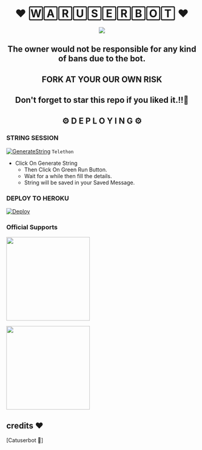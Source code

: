 <h1 align="center">❤️ 🅆🄰🅁🅄🅂🄴🅁🄱🄾🅃 ❤️</h1>

<p align="center">
  <img src="https://telegra.ph/file/4b0a3d49d8bf1e2e85fea.png">
</p>

  <h2 align= "center" >The owner would not be responsible for any kind of bans due to the bot.</h2>
  
<h2 align="center">FORK AT  YOUR OUR OWN RISK</h1>

<h2 align ="center">Don't forget to star this repo if you liked it.!!💝</h2>

<h2 align="center">⚙️ D E P L O Y I N G ⚙️</h2>




<h3>  STRING SESSION  </h3>
  
 
[![GenerateString](https://img.shields.io/badge/repl.it-generateString-yellowgreen)](https://generatestringsession.xabhish3k.repl.run) ``Telethon``


- Click On Generate String
    - Then Click On Green Run Button.
    - Wait for a while then fill the details.
    - String will be saved in your Saved Message.


<h3> DEPLOY TO HEROKU </h3>

[![Deploy](https://www.herokucdn.com/deploy/button.svg)](https://heroku.com/deploy?tempate=https://github.com/ARUN-GOUDA-147/MR_ERROR_147)


### Official Supports

   <a href="https://t.me/waruserbot"><img src="https://img.shields.io/badge/Channel%20Support%3F-yes-green?&style=flat-square?&logo=telegram" width=220px></a></p>
   <a href="https://t.me/waruserbotsupport"><img src="https://img.shields.io/badge/Group%20Support%3F-yes-green?&style=flat-square?&logo=telegram" width=220px></a></p>



## credits ❤️

[Catuserbot 🙂]
















